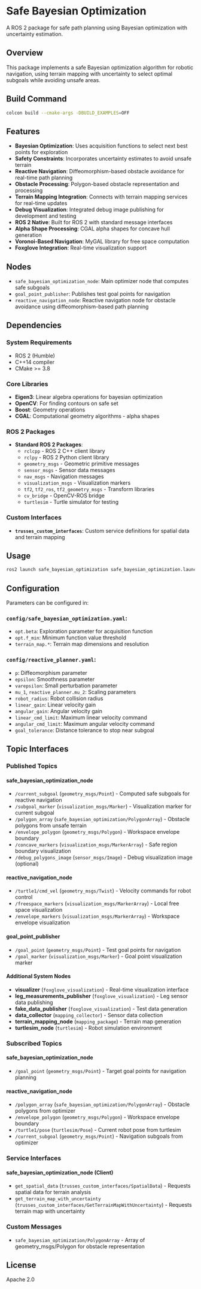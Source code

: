 # Safe Bayesian Optimization

A ROS 2 package for safe path planning using Bayesian optimization with uncertainty estimation.

## Overview

This package implements a safe Bayesian optimization algorithm for robotic navigation, using terrain mapping with uncertainty to select optimal subgoals while avoiding unsafe areas.

## Build Command

```bash
colcon build --cmake-args -DBUILD_EXAMPLES=OFF
```

## Features

- **Bayesian Optimization**: Uses acquisition functions to select next best points for exploration
- **Safety Constraints**: Incorporates uncertainty estimates to avoid unsafe terrain
- **Reactive Navigation**: Diffeomorphism-based obstacle avoidance for real-time path planning
- **Obstacle Processing**: Polygon-based obstacle representation and processing
- **Terrain Mapping Integration**: Connects with terrain mapping services for real-time updates
- **Debug Visualization**: Integrated debug image publishing for development and testing
- **ROS 2 Native**: Built for ROS 2 with standard message interfaces
- **Alpha Shape Processing**: CGAL alpha shapes for concave hull generation
- **Voronoi-Based Navigation**: MyGAL library for free space computation
- **Foxglove Integration**: Real-time visualization support

## Nodes

- `safe_bayesian_optimization_node`: Main optimizer node that computes safe subgoals
- `goal_point_publisher`: Publishes test goal points for navigation
- `reactive_navigation_node`: Reactive navigation node for obstacle avoidance using diffeomorphism-based path planning

## Dependencies

### System Requirements
- ROS 2 (Humble)
- C++14 compiler
- CMake >= 3.8

### Core Libraries
- **Eigen3**: Linear algebra operations for bayesian optimization
- **OpenCV**: For finding contours on safe set 
- **Boost**: Geometry operations
- **CGAL**: Computational geometry algorithms - alpha shapes

### ROS 2 Packages
- **Standard ROS 2 Packages**:
  - `rclcpp` - ROS 2 C++ client library
  - `rclpy` - ROS 2 Python client library
  - `geometry_msgs` - Geometric primitive messages
  - `sensor_msgs` - Sensor data messages
  - `nav_msgs` - Navigation messages
  - `visualization_msgs` - Visualization markers
  - `tf2`, `tf2_ros`, `tf2_geometry_msgs` - Transform libraries
  - `cv_bridge` - OpenCV-ROS bridge
  - `turtlesim` - Turtle simulator for testing

### Custom Interfaces
- **`trusses_custom_interfaces`**: Custom service definitions for spatial data and terrain mapping

## Usage

```bash
ros2 launch safe_bayesian_optimization safe_bayesian_optimization.launch.py
```

## Configuration

Parameters can be configured in:

### `config/safe_bayesian_optimization.yaml`:
- `opt.beta`: Exploration parameter for acquisition function
- `opt.f_min`: Minimum function value threshold
- `terrain_map.*`: Terrain map dimensions and resolution

### `config/reactive_planner.yaml`:
- `p`: Diffeomorphism parameter
- `epsilon`: Smoothness parameter
- `varepsilon`: Small perturbation parameter
- `mu_1`, `reactive_planner.mu_2`: Scaling parameters
- `robot_radius`: Robot collision radius
- `linear_gain`: Linear velocity gain
- `angular_gain`: Angular velocity gain
- `linear_cmd_limit`: Maximum linear velocity command
- `angular_cmd_limit`: Maximum angular velocity command
- `goal_tolerance`: Distance tolerance to stop near subgoal

## Topic Interfaces

### Published Topics

#### safe_bayesian_optimization_node
- `/current_subgoal` (`geometry_msgs/Point`) - Computed safe subgoals for reactive navigation
- `/subgoal_marker` (`visualization_msgs/Marker`) - Visualization marker for current subgoal
- `/polygon_array` (`safe_bayesian_optimization/PolygonArray`) - Obstacle polygons from unsafe terrain
- `/envelope_polygon` (`geometry_msgs/Polygon`) - Workspace envelope boundary
- `/concave_markers` (`visualization_msgs/MarkerArray`) - Safe region boundary visualization
- `/debug_polygons_image` (`sensor_msgs/Image`) - Debug visualization image (optional)

#### reactive_navigation_node
- `/turtle1/cmd_vel` (`geometry_msgs/Twist`) - Velocity commands for robot control
- `/freespace_markers` (`visualization_msgs/MarkerArray`) - Local free space visualization
- `/envelope_markers` (`visualization_msgs/MarkerArray`) - Workspace envelope visualization

#### goal_point_publisher
- `/goal_point` (`geometry_msgs/Point`) - Test goal points for navigation
- `/goal_marker` (`visualization_msgs/Marker`) - Goal point visualization marker

#### Additional System Nodes
- **visualizer** (`foxglove_visualization`) - Real-time visualization interface
- **leg_measurements_publisher** (`foxglove_visualization`) - Leg sensor data publishing
- **fake_data_publisher** (`foxglove_visualization`) - Test data generation
- **data_collector** (`mapping_collector`) - Sensor data collection
- **terrain_mapping_node** (`mapping_package`) - Terrain map generation
- **turtlesim_node** (`turtlesim`) - Robot simulation environment

### Subscribed Topics

#### safe_bayesian_optimization_node
- `/goal_point` (`geometry_msgs/Point`) - Target goal points for navigation planning

#### reactive_navigation_node
- `/polygon_array` (`safe_bayesian_optimization/PolygonArray`) - Obstacle polygons from optimizer
- `/envelope_polygon` (`geometry_msgs/Polygon`) - Workspace envelope boundary
- `/turtle1/pose` (`turtlesim/Pose`) - Current robot pose from turtlesim
- `/current_subgoal` (`geometry_msgs/Point`) - Navigation subgoals from optimizer

### Service Interfaces

#### safe_bayesian_optimization_node (Client)
- `get_spatial_data` (`trusses_custom_interfaces/SpatialData`) - Requests spatial data for terrain analysis
- `get_terrain_map_with_uncertainty` (`trusses_custom_interfaces/GetTerrainMapWithUncertainty`) - Requests terrain map with uncertainty

### Custom Messages
- `safe_bayesian_optimization/PolygonArray` - Array of geometry_msgs/Polygon for obstacle representation

## License

Apache 2.0
